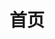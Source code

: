 ---
layout: home
title: 首页

hero:
  name: 天玑 GPU 调速器
  text: 专为联发科处理器设计的先进 GPU 调速器
  tagline: "基于 Rust 的智能 GPU 频率调节，实现性能与功耗的完美平衡"
  image:
    src: /logo.png
    alt: 天玑 GPU 调速器
  actions:
    - theme: brand
      text: 开始使用
      link: /zh/guide/introduction
    - theme: alt
      text: 安装指南
      link: /zh/guide/installation
    - theme: brand
      text: 查看源码
      link: https://github.com/Seyud/Mediatek_Mali_GPU_Governor

features:
  - title: 🚀 高性能优化
    details: 基于 Rust 开发，提供快速响应的 GPU 频率调节
  - title: ⚡ 智能调频
    details: 根据实际负载动态调整 GPU 频率，实现性能与功耗的最佳平衡
  - title: 🎯 专为联发科优化
    details: 针对天玑系列处理器深度定制，完美支持 Mali GPU 架构
  - title: 🛡️ 稳定可靠
    details: 经过大量测试验证，确保系统稳定性和安全性
  - title: 🔧 易于配置
    details: 提供友好的配置界面和详细的文档说明
  - title: 🌐 开源免费
    details: 完全开源，持续更新，社区支持
---